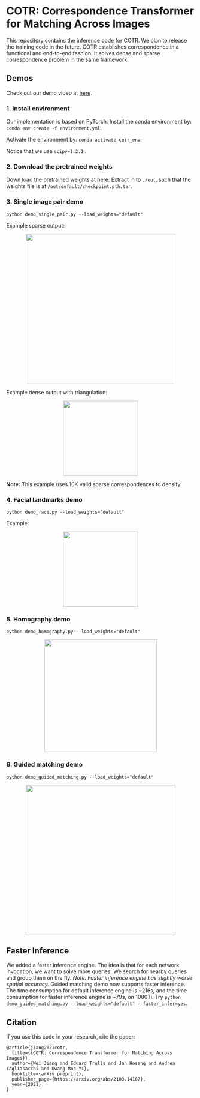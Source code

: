 # COTR: Correspondence Transformer for Matching Across Images

This repository contains the inference code for COTR. We plan to release the training code in the future.
COTR establishes correspondence in a functional and end-to-end fashion. It solves dense and sparse correspondence problem in the same framework.

## Demos

Check out our demo video at [here](https://jiangwei221.github.io/vids/cotr/README.html).

### 1. Install environment

Our implementation is based on PyTorch. Install the conda environment by: `conda env create -f environment.yml`.

Activate the environment by: `conda activate cotr_env`.

Notice that we use `scipy=1.2.1` .


### 2. Download the pretrained weights

Down load the pretrained weights at [here](https://www.cs.ubc.ca/research/kmyi_data/files/2021/cotr/default.zip). Extract in to `./out`, such that the weights file is at `/out/default/checkpoint.pth.tar`.

### 3. Single image pair demo

```python demo_single_pair.py --load_weights="default"```

Example sparse output:

<p align="center">
  <img src="./sample_data/imgs/sparse_output.png" height="400">
</p>

Example dense output with triangulation:

<p align="center">
  <img src="./sample_data/imgs/dense_output.png" height="200">
</p>

**Note:** This example uses 10K valid sparse correspondences to densify.

### 4. Facial landmarks demo

`python demo_face.py --load_weights="default"`

Example:

<p align="center">
  <img src="./sample_data/imgs/face_output.png" height="200">
</p>

### 5. Homography demo

`python demo_homography.py --load_weights="default"`

<p align="center">
  <img src="./sample_data/imgs/paint_output.png" height="300">
</p>

### 6. Guided matching demo

`python demo_guided_matching.py --load_weights="default"`

<p align="center">
  <img src="./sample_data/imgs/guided_matching_output.png" height="400">
</p>

## Faster Inference

We added a faster inference engine.
The idea is that for each network invocation, we want to solve more queries. We search for nearby queries and group them on the fly.
*Note: Faster inference engine has slightly worse spatial accuracy.*
Guided matching demo now supports faster inference.
The time consumption for default inference engine is ~216s, and the time consumption for faster inference engine is ~79s, on 1080Ti.
Try `python demo_guided_matching.py --load_weights="default" --faster_infer=yes`.

## Citation

If you use this code in your research, cite the paper:

```
@article{jiang2021cotr,
  title={{COTR: Correspondence Transformer for Matching Across Images}},
  author={Wei Jiang and Eduard Trulls and Jan Hosang and Andrea Tagliasacchi and Kwang Moo Yi},
  booktitle={arXiv preprint},
  publisher_page={https://arxiv.org/abs/2103.14167},
  year={2021}
}
```
